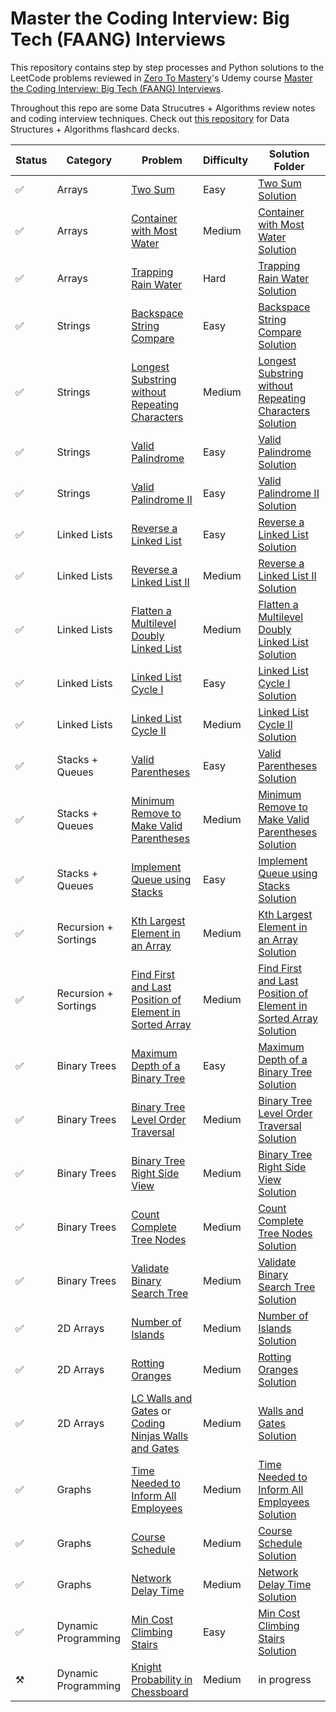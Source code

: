 # Master the Coding Interview: Big Tech (FAANG) Interviews
This repository contains step by step processes and Python solutions to the LeetCode problems reviewed in [Zero To Mastery](https://zerotomastery.io/)'s Udemy course [Master the Coding Interview: Big Tech (FAANG) Interviews](https://www.udemy.com/share/103J2K3@qe9lgUOC5jQCWRWTmPywBQSm1RqY-0fV8O-u23o5D34spyB7ZPocOVDee9aeSwy1/).

Throughout this repo are some Data Strucutres + Algorithms review notes and coding interview techniques. Check out [this repository](https://github.com/sandhya-veludandi/tech-flashcards) for Data Structures + Algorithms flashcard decks.

| Status | Category             | Problem                                                                                                                                                                                                                                                                                                              | Difficulty | Solution Folder                                                                                                                                                                                                                                                                                                                                                                                                                                              |
| ------ | -------------------- | -------------------------------------------------------------------------------------------------------------------------------------------------------------------------------------------------------------------------------------------------------------------------------------------------------------------- | ---------- | ------------------------------------------------------------------------------------------------------------------------------------------------------------------------------------------------------------------------------------------------------------------------------------------------------------------------------------------------------------------------------------------------------------------------------------------------------------ |
| ✅  | Arrays               | [Two Sum](https://leetcode.com/problems/two-sum/)                                                                                                                                                                                                                     | Easy       | [Two Sum Solution](https://github.com/sandhya-veludandi/master-the-coding-interview/tree/main/1.%20Arrays/1.%20Two%20Sum)                                                                                                                                                                                                                         |
| ✅  | Arrays               | [Container with Most Water](https://leetcode.com/problems/container-with-most-water/)                                                                                                                                                                  | Medium     | [Container with Most Water Solution](https://github.com/sandhya-veludandi/master-the-coding-interview/tree/main/1.%20Arrays/2.%20Container%20with%20Most%20Water)                                                                                                                                                           |
| ✅  | Arrays               | [Trapping Rain Water](https://leetcode.com/problems/trapping-rain-water/)                                                                                                                                                                                    | Hard       | [Trapping Rain Water Solution](https://github.com/sandhya-veludandi/master-the-coding-interview/tree/main/1.%20Arrays/3.%20Trapping%20Rain%20Water)                                                                                                                                                                                 |
| ✅  | Strings              | [Backspace String Compare](https://leetcode.com/problems/backspace-string-compare/)                                                                                                                                                                     | Easy       | [Backspace String Compare Solution](https://github.com/sandhya-veludandi/master-the-coding-interview/tree/main/2.%20Strings/1.%20Backspace%20String%20Compare)                                                                                                                                                               |
| ✅  | Strings              | [Longest Substring without Repeating Characters](https://leetcode.com/problems/longest-substring-without-repeating-characters/)                                                                                                   | Medium     | [Longest Substring without Repeating Characters Solution](https://github.com/sandhya-veludandi/master-the-coding-interview/tree/main/2.%20Strings/2.%20Longest%20Substring%20without%20Repeating%20Characters)                                                                                     |
| ✅  | Strings              | [Valid Palindrome](https://leetcode.com/problems/valid-palindrome/)                                                                                                                                                                                             | Easy       | [Valid Palindrome Solution](https://github.com/sandhya-veludandi/master-the-coding-interview/tree/main/2.%20Strings/3.%20Valid%20Palindrome)                                                                                                                                                                                            |
| ✅  | Strings              | [Valid Palindrome II](https://leetcode.com/problems/valid-palindrome-ii/)                                                                                                                                                                                    | Easy       | [Valid Palindrome II Solution](https://github.com/sandhya-veludandi/master-the-coding-interview/tree/main/2.%20Strings/4.%20Valid%20Palindrome%20II%20-%20Almost%20Palindrome)                                                                                                                           |
| ✅  | Linked Lists         | [Reverse a Linked List](https://leetcode.com/problems/reverse-linked-list/)                                                                                                                                                                                  | Easy       | [Reverse a Linked List Solution](https://github.com/sandhya-veludandi/master-the-coding-interview/tree/main/3.%20Linked%20Lists/1.%20Reverse%20a%20Linked%20List)                                                                                                                                                       |
| ✅  | Linked Lists         | [Reverse a Linked List II](https://leetcode.com/problems/reverse-linked-list-ii/)                                                                                                                                                                         | Medium     | [Reverse a Linked List II Solution](https://github.com/sandhya-veludandi/master-the-coding-interview/tree/main/3.%20Linked%20Lists/2.%20Reverse%20Linked%20Lists%20II%20-%20M%2C%20N%20Reversals)                                                                                          |
| ✅  | Linked Lists         | [Flatten a Multilevel Doubly Linked List](https://leetcode.com/problems/flatten-a-multilevel-doubly-linked-list/)                                                                                                                        | Medium     | [Flatten a Multilevel Doubly Linked List Solution](https://github.com/sandhya-veludandi/master-the-coding-interview/tree/main/3.%20Linked%20Lists/3.%20Merge%20a%20Multi-level%20Doubly%20Linked%20List)                                                                                           |
| ✅  | Linked Lists         | [Linked List Cycle I](https://leetcode.com/problems/linked-list-cycle/)                                                                                                                                                                                        | Easy       | [Linked List Cycle I Solution](https://github.com/sandhya-veludandi/master-the-coding-interview/tree/main/3.%20Linked%20Lists/4.%20Linked%20List%20Cycle%20(I%20and%20II))                                                                                                                                   |
| ✅  | Linked Lists         | [Linked List Cycle II](https://leetcode.com/problems/linked-list-cycle-ii/)                                                                                                                                                                                 | Medium     | [Linked List Cycle II Solution](https://github.com/sandhya-veludandi/master-the-coding-interview/tree/main/3.%20Linked%20Lists/4.%20Linked%20List%20Cycle%20(I%20and%20II))                                                                                                                                  |
| ✅  | Stacks + Queues      | [Valid Parentheses](https://leetcode.com/problems/valid-parentheses/)                                                                                                                                                                                          | Easy       | [Valid Parentheses Solution](https://github.com/sandhya-veludandi/master-the-coding-interview/tree/main/4.%20Stacks%20%2B%20Queues/1.%20Valid%20Parentheses)                                                                                                                                                             |
| ✅  | Stacks + Queues      | [Minimum Remove to Make Valid Parentheses](https://leetcode.com/problems/minimum-remove-to-make-valid-parentheses/)                                                                                                                     | Medium     | [Minimum Remove to Make Valid Parentheses Solution](https://github.com/sandhya-veludandi/master-the-coding-interview/tree/main/4.%20Stacks%20%2B%20Queues/2.%20Minimum%20Remove%20to%20Make%20Valid%20Parentheses)                                                                        |
| ✅  | Stacks + Queues      | [Implement Queue using Stacks](https://leetcode.com/problems/implement-queue-using-stacks/)                                                                                                                                                         | Easy       | [Implement Queue using Stacks Solution](https://github.com/sandhya-veludandi/master-the-coding-interview/tree/main/4.%20Stacks%20%2B%20Queues/3.%20Implement%20Queues%20using%20Stacks)                                                                                                                  |
| ✅  | Recursion + Sortings | [Kth Largest Element in an Array](https://leetcode.com/problems/kth-largest-element-in-an-array/)                                                                                                                                                | Medium     | [Kth Largest Element in an Array Solution](https://github.com/sandhya-veludandi/master-the-coding-interview/tree/main/5.%20Recursion%20%2B%20Sortings/1.%20Kth%20Largest%20Element%20in%20an%20Array)                                                                                         |
| ✅  | Recursion + Sortings | [Find First and Last Position of Element in Sorted Array](https://leetcode.com/problems/find-first-and-last-position-of-element-in-sorted-array/)                                                                        | Medium     | [Find First and Last Position of Element in Sorted Array Solution](https://github.com/sandhya-veludandi/master-the-coding-interview/tree/main/5.%20Recursion%20%2B%20Sortings/2.%20Find%20First%20and%20Last%20Position%20of%20Element%20in%20Sorted%20Array) |
| ✅  | Binary Trees         | [Maximum Depth of a Binary Tree](https://leetcode.com/problems/maximum-depth-of-binary-tree/)                                                                                                                                                       | Easy       | [Maximum Depth of a Binary Tree Solution](https://github.com/sandhya-veludandi/master-the-coding-interview/tree/main/6.%20Binary%20Trees/1.%20Maximum%20Depth%20of%20a%20Binary%20Tree)                                                                                                                    |
| ✅  | Binary Trees         | [Binary Tree Level Order Traversal](https://leetcode.com/problems/binary-tree-level-order-traversal/)                                                                                                                                          | Medium     | [Binary Tree Level Order Traversal Solution](https://github.com/sandhya-veludandi/master-the-coding-interview/tree/main/6.%20Binary%20Trees/2.%20Level%20Order%20of%20a%20Binary%20Tree)                                                                                                                     |
| ✅  | Binary Trees         | [Binary Tree Right Side View](https://leetcode.com/problems/binary-tree-right-side-view/)                                                                                                                                                            | Medium     | [Binary Tree Right Side View Solution](https://github.com/sandhya-veludandi/master-the-coding-interview/tree/main/6.%20Binary%20Trees/3.%20Right%20Side%20View%20of%20Tree)                                                                                                                                         |
| ✅  | Binary Trees         | [Count Complete Tree Nodes](https://leetcode.com/problems/count-complete-tree-nodes/)                                                                                                                                                                  | Medium     | [Count Complete Tree Nodes Solution](https://github.com/sandhya-veludandi/master-the-coding-interview/tree/main/6.%20Binary%20Trees/4.%20Count%20Complete%20Tree%20Nodes)                                                                                                                                           |
| ✅  | Binary Trees         | [Validate Binary Search Tree](https://leetcode.com/problems/validate-binary-search-tree/)                                                                                                                                                            | Medium     | [Validate Binary Search Tree Solution](https://github.com/sandhya-veludandi/master-the-coding-interview/tree/main/6.%20Binary%20Trees/5.%20Validate%20Binary%20Search%20Tree)                                                                                                                                     |
| ✅  | 2D Arrays            | [Number of Islands](https://leetcode.com/problems/number-of-islands/)                                                                                                                                                                                          | Medium     | [Number of Islands Solution](https://github.com/sandhya-veludandi/master-the-coding-interview/tree/main/7.%202D%20Arrays/1.%20Number%20of%20Islands)                                                                                                                                                                             |
| ✅  | 2D Arrays            | [Rotting Oranges](https://leetcode.com/problems/rotting-oranges/)                                                                                                                                                                                                | Medium     | [Rotting Oranges Solution](https://github.com/sandhya-veludandi/master-the-coding-interview/tree/main/7.%202D%20Arrays/2.%20Rotting%20Oranges)                                                                                                                                                                                       |
| ✅  | 2D Arrays            | [LC Walls and Gates](https://leetcode.com/problems/walls-and-gates/) or [Coding Ninjas Walls and Gates](https://www.codingninjas.com/codestudio/problems/walls-and-gates_1092887) | Medium     | [Walls and Gates Solution](https://github.com/sandhya-veludandi/master-the-coding-interview/tree/main/7.%202D%20Arrays/3.%20Walls%20and%20Gates)                                                                                                                                                                                   |
| ✅  | Graphs               | [Time Needed to Inform All Employees](https://leetcode.com/problems/time-needed-to-inform-all-employees/)                                                                                                                                    | Medium     | [Time Needed to Inform All Employees Solution](https://github.com/sandhya-veludandi/master-the-coding-interview/tree/main/8.%20Graphs/1.%20Time%20Needed%20to%20Inform%20All%20Employees)                                                                                                                     |
| ✅  | Graphs               | [Course Schedule](https://leetcode.com/problems/course-schedule/)                                                                                                                                                                                                | Medium     | [Course Schedule Solution](https://github.com/sandhya-veludandi/master-the-coding-interview/tree/main/8.%20Graphs/2.%20Course%20Schedule)                                                                                                                                                                                                 |
| ✅  | Graphs               | [Network Delay Time](https://leetcode.com/problems/network-delay-time/)                                                                                                                                                                                       | Medium     | [Network Delay Time Solution](https://github.com/sandhya-veludandi/master-the-coding-interview/tree/main/8.%20Graphs/3.%20Network%20Delay%20Time)                                                                                                                                                                                    |
| ✅  | Dynamic Programming  | [Min Cost Climbing Stairs](https://leetcode.com/problems/min-cost-climbing-stairs/)                                                                                                                                                                     | Easy       | [Min Cost Climbing Stairs Solution](https://github.com/sandhya-veludandi/master-the-coding-interview/tree/main/9.%20Dynamic%20Programming/1.%20Staircase)                                                                                                                                                                          |
| ⚒️   | Dynamic Programming  | [Knight Probability in Chessboard](https://leetcode.com/problems/knight-probability-in-chessboard/)                                                                                                                                             | Medium     | in progress                                                                                                                                                                                                                                                                                                                                                                                                                                                  |
